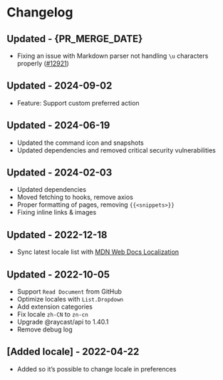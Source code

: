 # Changelog

## Updated - {PR_MERGE_DATE}

- Fixing an issue with Markdown parser not handling `\u` characters properly ([#12921](https://github.com/raycast/extensions/issues/12921))

## Updated - 2024-09-02

- Feature: Support custom preferred action

## Updated - 2024-06-19

- Updated the command icon and snapshots
- Updated dependencies and removed critical security vulnerabilities

## Updated - 2024-02-03

- Updated dependencies
- Moved fetching to hooks, remove axios
- Proper formatting of pages, removing ``{{<snippets>}}``
- Fixing inline links & images

## Updated - 2022-12-18

- Sync latest locale list with [MDN Web Docs Localization
](https://developer.mozilla.org/en-US/docs/MDN/Community/Contributing/Translated_content)

## Updated - 2022-10-05

- Support `Read Document` from GitHub
- Optimize locales with `List.Dropdown`
- Add extension categories
- Fix locale `zh-CN` to `zn-cn`
- Upgrade @raycast/api to 1.40.1
- Remove debug log

## [Added locale] - 2022-04-22

- Added so it’s possible to change locale in preferences
